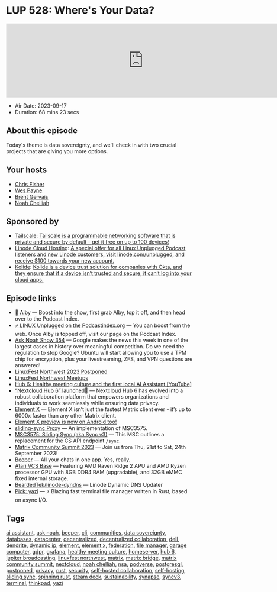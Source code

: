 # LUP 528: Where's Your Data?

<iframe src="https://player.fireside.fm/v2/RUkczH-V+KItTM3wT?theme=dark" width="740" height="200" frameborder="0" scrolling="no"></iframe>

* Air Date: 2023-09-17
* Duration: 68 mins 23 secs

## About this episode

Today's theme is data sovereignty, and we'll check in with two crucial projects that are giving you more options.

## Your hosts
* [Chris Fisher](https://linuxunplugged.com/hosts/chrislas)
* [Wes Payne](https://linuxunplugged.com/hosts/wes)
* [Brent Gervais](https://linuxunplugged.com/hosts/brent)
* [Noah Chelliah](https://linuxunplugged.com/guests/kernellinux)

## Sponsored by

  * [Tailscale](http://tailscale.com/linuxunplugged): [Tailscale is a programmable networking software that is private and secure by default - get it free on up to 100 devices!](http://tailscale.com/linuxunplugged)
  * [Linode Cloud Hosting](https://linode.com/unplugged): [A special offer for all Linux Unplugged Podcast listeners and new Linode customers, visit linode.com/unplugged, and receive $100 towards your new account. ](https://linode.com/unplugged)
  * [Kolide](https://kolide.com/unplugged): [Kolide is a device trust solution for companies with Okta, and they ensure that if a device isn’t trusted and secure, it can’t log into your cloud apps.](https://kolide.com/unplugged)



## Episode links

  * [🎉 Alby](https://getalby.com/ "🎉 Alby") — Boost into the show, first grab Alby, top it off, and then head over to the Podcast Index.
  * [⚡️ LINUX Unplugged on the Podcastindex.org](https://podcastindex.org/podcast/575694 "⚡️ LINUX Unplugged on the Podcastindex.org") — You can boost from the web. Once Alby is topped off, visit our page on the Podcast Index.
  * [Ask Noah Show 354](https://podcast.asknoahshow.com/354 "Ask Noah Show 354") — Google makes the news this week in one of the largest cases in history over meaningful competition. Do we need the regulation to stop Google? Ubuntu will start allowing you to use a TPM chip for encryption, plus your livestreaming, ZFS, and VPN questions are answered!
  * [LinuxFest Northwest 2023 Postponed](https://discuss.lfnw.org/t/linuxfest-northwest-2023-postponed/673 "LinuxFest Northwest 2023 Postponed")
  * [LinuxFest Northwest Meetups](https://www.meetup.com/linuxfestnorthwest/ "LinuxFest Northwest Meetups")
  * [Hub 6: Healthy meeting culture and the first local AI Assistant [YouTube]](https://www.youtube.com/watch?v=iSEMxWB-lIA "Hub 6: Healthy meeting culture and the first local AI Assistant \[YouTube\]")
  * [“Nextcloud Hub 6” launched🚀](https://adityagi02.medium.com/nextcloud-hub-6-is-launched-66ced8d11aa0 "“Nextcloud Hub 6” launched🚀") — Nextcloud Hub 6 has evolved into a robust collaboration platform that empowers organizations and individuals to work seamlessly while ensuring data privacy.
  * [Element X](https://element.io/blog/element-x-experience-the-future-of-element/ "Element X") — Element X isn’t just the fastest Matrix client ever - it’s up to 6000x faster than any other Matrix client.
  * [Element X preview is now on Android too!](https://element.io/blog/element-x-android-preview/ "Element X preview is now on Android too!")
  * [sliding-sync Proxy](https://github.com/matrix-org/sliding-sync "sliding-sync Proxy") — An implementation of MSC3575.
  * [MSC3575: Sliding Sync (aka Sync v3)](https://github.com/matrix-org/matrix-spec-proposals/blob/kegan/sync-v3/proposals/3575-sync.md "MSC3575: Sliding Sync \(aka Sync v3\)") — This MSC outlines a replacement for the CS API endpoint `/sync`.
  * [Matrix Community Summit 2023](https://summit2023.matrixmeetup.de/conference/ "Matrix Community Summit 2023") — Join us from Thu, 21st to Sat, 24th September 2023!
  * [Beeper](https://www.beeper.com/ "Beeper") — All your chats in one app. Yes, really.
  * [Atari VCS Base](https://atari.com/products/atari-vcs-base "Atari VCS Base") — Featuring AMD Raven Ridge 2 APU and AMD Ryzen processor GPU with 8GB DDR4 RAM (upgradable), and 32GB eMMC fixed internal storage.
  * [BeardedTek/linode-dyndns](https://github.com/BeardedTek/linode-dyndns "BeardedTek/linode-dyndns") — Linode Dynamic DNS Updater
  * [Pick: yazi](https://github.com/sxyazi/yazi "Pick: yazi") — ⚡️ Blazing fast terminal file manager written in Rust, based on async I/O.



## Tags

[ai assistant](https://linuxunplugged.com/tags/ai%20assistant), [ask noah](https://linuxunplugged.com/tags/ask%20noah), [beeper](https://linuxunplugged.com/tags/beeper), [cli](https://linuxunplugged.com/tags/cli), [communities](https://linuxunplugged.com/tags/communities), [data sovereignty](https://linuxunplugged.com/tags/data%20sovereignty), [databases](https://linuxunplugged.com/tags/databases), [datacenter](https://linuxunplugged.com/tags/datacenter), [decentralized](https://linuxunplugged.com/tags/decentralized), [decentralized collaboration](https://linuxunplugged.com/tags/decentralized%20collaboration), [dell](https://linuxunplugged.com/tags/dell), [dendrite](https://linuxunplugged.com/tags/dendrite), [dynamic ip](https://linuxunplugged.com/tags/dynamic%20ip), [element](https://linuxunplugged.com/tags/element), [element x](https://linuxunplugged.com/tags/element%20x), [federation](https://linuxunplugged.com/tags/federation), [file manager](https://linuxunplugged.com/tags/file%20manager), [garage computer](https://linuxunplugged.com/tags/garage%20computer), [gdpr](https://linuxunplugged.com/tags/gdpr), [grafana](https://linuxunplugged.com/tags/grafana), [healthy meeting culture](https://linuxunplugged.com/tags/healthy%20meeting%20culture), [homeserver](https://linuxunplugged.com/tags/homeserver), [hub 6](https://linuxunplugged.com/tags/hub%206), [jupiter broadcasting](https://linuxunplugged.com/tags/jupiter%20broadcasting), [linuxfest northwest](https://linuxunplugged.com/tags/linuxfest%20northwest), [matrix](https://linuxunplugged.com/tags/matrix), [matrix bridge](https://linuxunplugged.com/tags/matrix%20bridge), [matrix community summit](https://linuxunplugged.com/tags/matrix%20community%20summit), [nextcloud](https://linuxunplugged.com/tags/nextcloud), [noah chelliah](https://linuxunplugged.com/tags/noah%20chelliah), [nsa](https://linuxunplugged.com/tags/nsa), [podverse](https://linuxunplugged.com/tags/podverse), [postgresql](https://linuxunplugged.com/tags/postgresql), [postponed](https://linuxunplugged.com/tags/postponed), [privacy](https://linuxunplugged.com/tags/privacy), [rust](https://linuxunplugged.com/tags/rust), [security](https://linuxunplugged.com/tags/security), [self-hosted collaboration](https://linuxunplugged.com/tags/self-hosted%20collaboration), [self-hosting](https://linuxunplugged.com/tags/self-hosting), [sliding sync](https://linuxunplugged.com/tags/sliding%20sync), [spinning rust](https://linuxunplugged.com/tags/spinning%20rust), [steam deck](https://linuxunplugged.com/tags/steam%20deck), [sustainability](https://linuxunplugged.com/tags/sustainability), [synapse](https://linuxunplugged.com/tags/synapse), [syncv3](https://linuxunplugged.com/tags/syncv3), [terminal](https://linuxunplugged.com/tags/terminal), [thinkpad](https://linuxunplugged.com/tags/thinkpad), [yazi](https://linuxunplugged.com/tags/yazi)